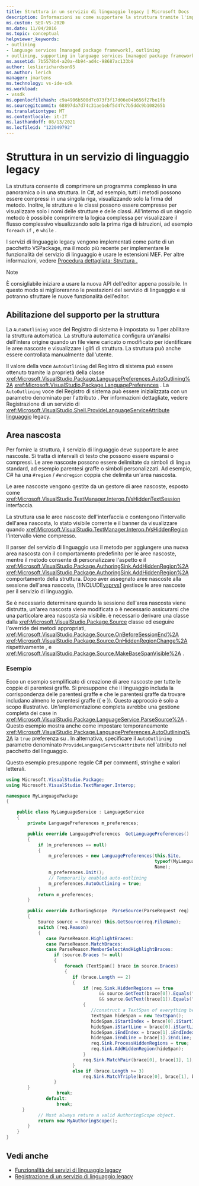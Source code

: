 ```yaml
---
title: Struttura in un servizio di linguaggio legacy | Microsoft Docs
description: Informazioni su come supportare la struttura tramite l'implementazione di aree nascoste in un servizio di linguaggio legacy.
ms.custom: SEO-VS-2020
ms.date: 11/04/2016
ms.topic: conceptual
helpviewer_keywords:
- outlining
- language services [managed package framework], outlining
- outlining, supporting in language services [managed package framework]
ms.assetid: 7b5578b4-a20a-4b94-ad4c-98687ac133b9
author: leslierichardson95
ms.author: lerich
manager: jmartens
ms.technology: vs-ide-sdk
ms.workload:
- vssdk
ms.openlocfilehash: c9a4906b500d7c073f3f17d06e04b656f27be1fb
ms.sourcegitcommit: 68897da7d74c31ae1ebf5d47c7b5ddc9b108265b
ms.translationtype: MT
ms.contentlocale: it-IT
ms.lasthandoff: 08/13/2021
ms.locfileid: "122049792"
---
```

# <a name="outlining-in-a-legacy-language-service"></a>Struttura in un servizio di linguaggio legacy
La struttura consente di comprimere un programma complesso in una panoramica o in una struttura. In C#, ad esempio, tutti i metodi possono essere compressi in una singola riga, visualizzando solo la firma del metodo. Inoltre, le strutture e le classi possono essere compresse per visualizzare solo i nomi delle strutture e delle classi. All'interno di un singolo metodo è possibile comprimere la logica complessa per visualizzare il flusso complessivo visualizzando solo la prima riga di istruzioni, ad esempio `foreach` `if` , e `while` .

 I servizi di linguaggio legacy vengono implementati come parte di un pacchetto VSPackage, ma il modo più recente per implementare le funzionalità del servizio di linguaggio è usare le estensioni MEF. Per altre informazioni, vedere [Procedura dettagliata: Struttura .](../../extensibility/walkthrough-outlining.md)

> [!NOTE]
> È consigliabile iniziare a usare la nuova API dell'editor appena possibile. In questo modo si miglioreranno le prestazioni del servizio di linguaggio e si potranno sfruttare le nuove funzionalità dell'editor.

## <a name="enabling-support-for-outlining"></a>Abilitazione del supporto per la struttura
 La `AutoOutlining` voce del Registro di sistema è impostata su 1 per abilitare la struttura automatica. La struttura automatica configura un'analisi dell'intera origine quando un file viene caricato o modificato per identificare le aree nascoste e visualizzare i glifi di struttura. La struttura può anche essere controllata manualmente dall'utente.

 Il valore della voce `AutoOutlining` del Registro di sistema può essere ottenuto tramite la proprietà della classe <xref:Microsoft.VisualStudio.Package.LanguagePreferences.AutoOutlining%2A> <xref:Microsoft.VisualStudio.Package.LanguagePreferences> . La `AutoOutlining` voce del Registro di sistema può essere inizializzata con un parametro denominato per l'attributo . Per informazioni dettagliate, vedere Registrazione di un servizio di <xref:Microsoft.VisualStudio.Shell.ProvideLanguageServiceAttribute> [linguaggio](../../extensibility/internals/registering-a-legacy-language-service1.md) legacy.

## <a name="the-hidden-region"></a>Area nascosta
 Per fornire la struttura, il servizio di linguaggio deve supportare le aree nascoste. Si tratta di intervalli di testo che possono essere espansi o compressi. Le aree nascoste possono essere delimitate da simboli di lingua standard, ad esempio parentesi graffe o simboli personalizzati. Ad esempio, C# ha una `#region` / `#endregion` coppia che delimita un'area nascosta.

 Le aree nascoste vengono gestite da un gestore di aree nascoste, esposto come <xref:Microsoft.VisualStudio.TextManager.Interop.IVsHiddenTextSession> interfaccia.

 La struttura usa le aree nascoste dell'interfaccia e contengono l'intervallo dell'area nascosta, lo stato visibile corrente e il banner da visualizzare quando <xref:Microsoft.VisualStudio.TextManager.Interop.IVsHiddenRegion> l'intervallo viene compresso.

 Il parser del servizio di linguaggio usa il metodo per aggiungere una nuova area nascosta con il comportamento predefinito per le aree nascoste, mentre il metodo consente di personalizzare l'aspetto e il <xref:Microsoft.VisualStudio.Package.AuthoringSink.AddHiddenRegion%2A> <xref:Microsoft.VisualStudio.Package.AuthoringSink.AddHiddenRegion%2A> comportamento della struttura. Dopo aver assegnato aree nascoste alla sessione dell'area nascosta, [!INCLUDE[vsprvs](../../code-quality/includes/vsprvs_md.md)] gestisce le aree nascoste per il servizio di linguaggio.

 Se è necessario determinare quando la sessione dell'area nascosta viene distrutta, un'area nascosta viene modificata o è necessario assicurarsi che una particolare area nascosta sia visibile. è necessario derivare una classe dalla <xref:Microsoft.VisualStudio.Package.Source> classe ed eseguire l'override dei metodi appropriati, <xref:Microsoft.VisualStudio.Package.Source.OnBeforeSessionEnd%2A> <xref:Microsoft.VisualStudio.Package.Source.OnHiddenRegionChange%2A> rispettivamente , e <xref:Microsoft.VisualStudio.Package.Source.MakeBaseSpanVisible%2A> .

### <a name="example"></a>Esempio
 Ecco un esempio semplificato di creazione di aree nascoste per tutte le coppie di parentesi graffe. Si presuppone che il linguaggio includa la corrispondenza delle parentesi graffe e che le parentesi graffe da trovare includano almeno le parentesi graffe ({ e }). Questo approccio è solo a scopo illustrativo. Un'implementazione completa avrebbe una gestione completa dei case in <xref:Microsoft.VisualStudio.Package.LanguageService.ParseSource%2A> . Questo esempio mostra anche come impostare temporaneamente <xref:Microsoft.VisualStudio.Package.LanguagePreferences.AutoOutlining%2A> la `true` preferenza su . In alternativa, specificare il `AutoOutlining` parametro denominato `ProvideLanguageServiceAttribute` nell'attributo nel pacchetto del linguaggio.

 Questo esempio presuppone regole C# per commenti, stringhe e valori letterali.

```csharp
using Microsoft.VisualStudio.Package;
using Microsoft.VisualStudio.TextManager.Interop;

namespace MyLanguagePackage
{

    public class MyLanguageService : LanguageService
    {
        private LanguagePreferences m_preferences;

        public override LanguagePreferences  GetLanguagePreferences()
        {
            if (m_preferences == null)
            {
                m_preferences = new LanguagePreferences(this.Site,
                                                        typeof(MyLanguageService).GUID,
                                                        Name);
                m_preferences.Init();
                // Temporarily enabled auto-outlining
                m_preferences.AutoOutlining = true;
            }
            return m_preferences;
        }

        public override AuthoringScope  ParseSource(ParseRequest req)
        {
            Source source = (Source) this.GetSource(req.FileName);
            switch (req.Reason)
            {
               case ParseReason.HighlightBraces:
               case ParseReason.MatchBraces:
               case ParseReason.MemberSelectAndHighlightBraces:
                  if (source.Braces != null)
                  {
                      foreach (TextSpan[] brace in source.Braces)
                      {
                         if (brace.Length == 2)
                         {
                             if (req.Sink.HiddenRegions == true
                                   && source.GetText(brace[0]).Equals("{")
                                   && source.GetText(brace[1]).Equals("}"))
                             {
                                //construct a TextSpan of everything between the braces
                                TextSpan hideSpan = new TextSpan();
                                hideSpan.iStartIndex = brace[0].iStartIndex;
                                hideSpan.iStartLine = brace[0].iStartLine;
                                hideSpan.iEndIndex = brace[1].iEndIndex;
                                hideSpan.iEndLine = brace[1].iEndLine;
                                req.Sink.ProcessHiddenRegions = true;
                                req.Sink.AddHiddenRegion(hideSpan);
                             }
                             req.Sink.MatchPair(brace[0], brace[1], 1);
                         }
                         else if (brace.Length >= 3)
                             req.Sink.MatchTriple(brace[0], brace[1], brace[2], 1);
                  }
        }
                   break;
               default:
                   break;
      }
            // Must always return a valid AuthoringScope object.
            return new MyAuthoringScope();
        }
    }
}
```

## <a name="see-also"></a>Vedi anche
- [Funzionalità dei servizi di linguaggio legacy](../../extensibility/internals/legacy-language-service-features1.md)
- [Registrazione di un servizio di linguaggio legacy](../../extensibility/internals/registering-a-legacy-language-service1.md)

